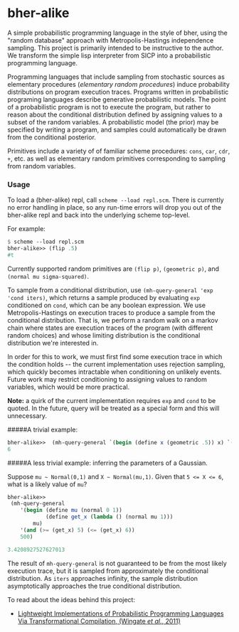 bher-alike
==========


A simple probabilistic programming language in the style of bher, using the
"random database" approach with Metropolis-Hastings independence sampling. This
project is primarily intended to be instructive to the author. We transform the simple lisp
interpreter from SICP into a probabilistic programming language. 


Programming languages that include sampling from stochastic sources as
elementary procedures (_elementary random procedures_) induce probability
distributions on program execution traces.  Programs written in probabilistic
programing languages describe generative probabilistic models.  The point of a
probabilistic program is not to execute the program, but rather to reason about
the conditional distribution defined by assigning values to a subset of the
random variables.  A probabilistic model (the prior) may be specified by
writing a program, and samples could automatically be drawn from the
conditional posterior. 


Primitives include a variety of of familiar scheme procedures: `cons`, `car`, `cdr`,
`+`, etc. as well as elementary random primitives corresponding to sampling from
random variables.

### Usage
To load a (bher-alike) repl, call `scheme --load repl.scm`. There is
currently no error handling in place, so any run-time errors will drop you out
of the bher-alike repl and back into the underlying scheme top-level. 

For example: 
```scheme 
$ scheme --load repl.scm
bher-alike>> (flip .5)
#t
```

Currently supported random primitives are `(flip p)`, `(geometric p)`, and 
`(normal mu sigma-squared)`.


To sample from a conditional distribution, use `(mh-query-general 'exp 'cond
iters)`, which returns a sample produced by evaluating `exp` conditioned on
`cond`, which can be any boolean expression. We use Metropolis-Hastings on
execution traces to produce a sample from the conditional distribution. That is,
we perform a random walk on a markov chain where states are execution
traces of the program (with different random choices) and whose
limiting distribution is the conditional distribution we're interested
in.

 In order for this to work, we must first find some execution trace in
which the condition holds -- the current implementation uses rejection
sampling, which quickly becomes intractable when conditioning on
unlikely events. Future work may restrict conditioning to assigning
values to random variables, which would be more practical.

**Note:** a quirk of the current implementation requires `exp` and `cond` to be
quoted.  In the future, query will be treated as a special form and this will
unnecessary.

#####A trivial example:
```scheme
bher-alike>>  (mh-query-general `(begin (define x (geometric .5)) x) `(>= x 5) 5)
6
```

#####A less trivial example: inferring the parameters of a Gaussian.
 
Suppose `mu ~ Normal(0,1)` and `X ~ Normal(mu,1)`. Given that `5 <= X <= 6`,
what is a likely value of `mu`?

```scheme
bher-alike>>
 (mh-query-general
    '(begin (define mu (normal 0 1))
            (define get_x (lambda () (normal mu 1)))
	    mu)
    '(and (>= (get_x) 5) (<= (get_x) 6)) 
    500)

3.4208927527627013
```

The result of `mh-query-general` is not guaranteed to be from the most
likely execution trace, but it is sampled from approximately the
conditional distribution. As `iters` approaches infinity, the sample
distribution asymptotically approaches the true conditional
distribution.



To read about the ideas behind this project:
* [Lightweight Implementations of Probabilistic Programming Languages Via Transformational Compilation, (Wingate _et al._, 2011)](http://www.mit.edu/~ast/papers/lightweight-mcmc-aistats2011.pdf)



